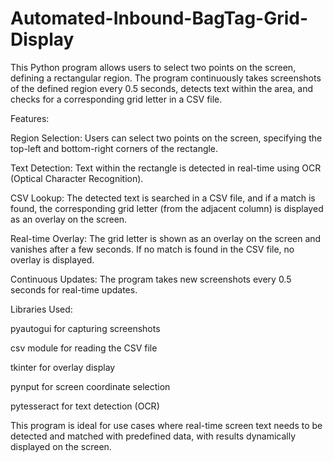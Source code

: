 # Automated-Inbound-BagTag-Grid-Display
This Python program allows users to select two points on the screen, defining a rectangular region. The program continuously takes screenshots of the defined region every 0.5 seconds, detects text within the area, and checks for a corresponding grid letter in a CSV file.

Features:

Region Selection: Users can select two points on the screen, specifying the top-left and bottom-right corners of the rectangle.

Text Detection: Text within the rectangle is detected in real-time using OCR (Optical Character Recognition).

CSV Lookup: The detected text is searched in a CSV file, and if a match is found, the corresponding grid letter (from the adjacent column) is displayed as an overlay on the screen.

Real-time Overlay: The grid letter is shown as an overlay on the screen and vanishes after a few seconds. If no match is found in the CSV file, no overlay is displayed.

Continuous Updates: The program takes new screenshots every 0.5 seconds for real-time updates.

Libraries Used:

pyautogui for capturing screenshots

csv module for reading the CSV file

tkinter for overlay display

pynput for screen coordinate selection

pytesseract for text detection (OCR)

This program is ideal for use cases where real-time screen text needs to be detected and matched with predefined data, with results dynamically displayed on the screen.
